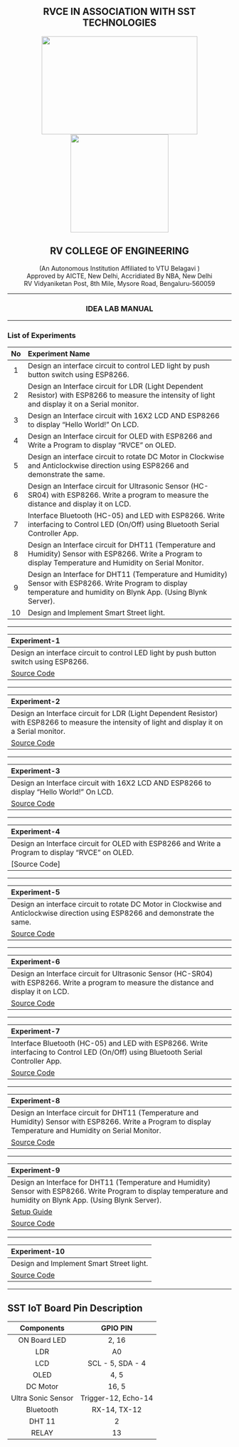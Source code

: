 <h2 align="center"> RVCE IN ASSOCIATION WITH SST TECHNOLOGIES</h2> 

<p align="center">
  <img width="350" height="220" src="https://user-images.githubusercontent.com/65058286/155363595-82e430db-bed8-4ab8-b3b0-1388722804f9.jpeg">
  <img width="220" height="220" src="https://user-images.githubusercontent.com/65058286/155003564-aeb7e47c-2d78-46cc-bc4d-f1583c85a2f8.png">
</p>

<h2 align="center"> RV COLLEGE OF ENGINEERING </h2> <p align="center"> (An Autonomous Institution Affiliated to VTU Belagavi ) <br> Approved by AICTE, New Delhi, Accridiated By NBA, New Delhi <br> RV Vidyaniketan Post, 8th Mile, Mysore Road, Bengaluru-560059  </p>

------

<h3 align="center"> IDEA LAB MANUAL </h3>

------

 ### List of Experiments

| **No** | **Experiment Name** | 
| :---: | :---       |
|1| Design an interface circuit to control LED light by push button switch using ESP8266. | 
|2| Design an Interface circuit for LDR (Light Dependent Resistor) with ESP8266 to measure the intensity of light and display it on a Serial monitor. |
|3| Design an Interface circuit with 16X2 LCD AND ESP8266 to display “Hello World!” On LCD. |
|4| Design an Interface circuit for OLED with ESP8266 and Write a Program to display “RVCE” on OLED. |
|5| Design an interface circuit to rotate DC Motor in Clockwise and Anticlockwise direction using ESP8266 and demonstrate  the same. |
|6| Design an Interface circuit for Ultrasonic Sensor (HC-SR04) with ESP8266. Write a program to measure the distance and display it on LCD. |
|7| Interface Bluetooth (HC-05) and LED with ESP8266. Write interfacing to Control LED (On/Off) using Bluetooth Serial Controller App. |
|8| Design an Interface circuit for DHT11 (Temperature and Humidity) Sensor with ESP8266. Write a Program to display Temperature and Humidity on Serial Monitor. |
|9| Design an Interface for DHT11 (Temperature and Humidity) Sensor with ESP8266. Write Program to display temperature and humidity on Blynk App. (Using Blynk Server).
|10|Design and Implement Smart Street light.|

*****

|  **Experiment-1** |
| :---- |
| Design an interface circuit to control LED light by push button switch using ESP8266. |
|[Source Code](https://github.com/izzarzn/RVCE-Manual/blob/6207b3f7b1e30fa924de8a40a5b89c448f7b4220/1_TOGGLE_SWITCH/1_TOGGLE_SWITCH.ino)|

------

|  **Experiment-2** |
| :---- |
| Design an Interface circuit for LDR (Light Dependent Resistor) with ESP8266 to measure the intensity of light and display it on a Serial monitor.|
|[Source Code](https://github.com/izzarzn/RVCE-Manual/blob/6207b3f7b1e30fa924de8a40a5b89c448f7b4220/2_LDR/2_LDR.ino)|

--------

|  **Experiment-3** |
| :---- |
|Design an Interface circuit with 16X2 LCD AND ESP8266 to display “Hello World!” On LCD. |
|[Source Code](https://github.com/izzarzn/RVCE-Manual/blob/6207b3f7b1e30fa924de8a40a5b89c448f7b4220/3_LCD/3_LCD.ino)|

------

|  **Experiment-4** |
| :---- |
| Design an Interface circuit for OLED with ESP8266 and Write a Program to display “RVCE” on OLED.|
|[Source Code]|

------
|  **Experiment-5** |
| :---- |
| Design an interface circuit to rotate DC Motor in Clockwise and Anticlockwise direction using ESP8266 and demonstrate  the same.|
|[Source Code](https://github.com/izzarzn/RVCE-Manual/blob/94ef63b9c9fe9ae468acf2d3060a2d55740334e0/5_DC_MOTOR/5_DC_MOTOR.ino)|

------

|  **Experiment-6** |
| :---- |
| Design an Interface circuit for Ultrasonic Sensor (HC-SR04) with ESP8266. Write a program to measure the distance and display it on LCD.|
|[Source Code](https://github.com/izzarzn/RVCE-Manual/blob/94ef63b9c9fe9ae468acf2d3060a2d55740334e0/6_ULTRASONIC/6_ULTRASONIC.ino)|

-------

|  **Experiment-7** |
| :---- |
| Interface Bluetooth (HC-05) and LED with ESP8266. Write interfacing to Control LED (On/Off) using Bluetooth Serial Controller App.|
|[Source Code](https://github.com/izzarzn/RVCE-Manual/blob/94ef63b9c9fe9ae468acf2d3060a2d55740334e0/7_BLUETOOTH/7_BLUETOOTH.ino)|

-------
|  **Experiment-8** |
| :---- |
| Design an Interface circuit for DHT11 (Temperature and Humidity) Sensor with ESP8266. Write a Program to display Temperature and Humidity on Serial Monitor.|
|[Source Code](https://github.com/izzarzn/RVCE-Manual/blob/94ef63b9c9fe9ae468acf2d3060a2d55740334e0/8_DHT_Serial/8_DHT_SERIAL.ino)|

-------

|  **Experiment-9** |
| :---- |
| Design an Interface for DHT11 (Temperature and Humidity) Sensor with ESP8266. Write Program to display temperature and humidity on Blynk App. (Using Blynk Server).|
|[Setup Guide](https://github.com/izzarzn/SST-IoT-BOARD/blob/5fa27d5f34ef5e6833a5d69e9005d5dfb1afea93/Blynk_DHT.md)|
|[Source Code](https://github.com/izzarzn/RVCE-Manual/blob/94ef63b9c9fe9ae468acf2d3060a2d55740334e0/9_DHT_BLYNK/9_DHT_BLYNK.ino)|

-------

|  **Experiment-10** |
| :---- |
| Design and Implement Smart Street light.|
|[Source Code](https://github.com/izzarzn/RVCE-Manual/blob/94ef63b9c9fe9ae468acf2d3060a2d55740334e0/10_STREET_LIGHT/10_STEET_LIGHT.ino)|

----------

## SST IoT Board Pin Description

| **Components** | **GPIO PIN** |
|:----:|:----:|
| ON Board LED | 2, 16 |
| LDR | A0 |
| LCD | SCL - 5, SDA - 4 |
| OLED | 4, 5 |
|DC Motor | 16, 5|
|Ultra Sonic Sensor | Trigger-12, Echo-14 |
|Bluetooth| RX-14, TX-12 |
|DHT 11| 2 |
| RELAY | 13 |





